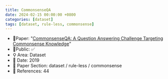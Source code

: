 ```yaml
---
title: CommonsenseQA
date: 2024-02-15 00:00:00 +0800
categories: [dataset]
tags: [dataset, rule-less, commonsense]
---
```


- 📙Paper: "[CommonsenseQA: A Question Answering Challenge Targeting Commonsense Knowledge](https://www.semanticscholar.org/paper/CommonsenseQA%3A-A-Question-Answering-Challenge-Talmor-Herzig/c21a4d70d83e0f6eb2a9e1c41d034842dd561e47)"
- 🔑Public: ✅
- ⚲ Area: Dataset
- 📅 Date: 2019
- 🔎 Paper Section: dataset / rule-less / commonsense
- 📝 References: 44
